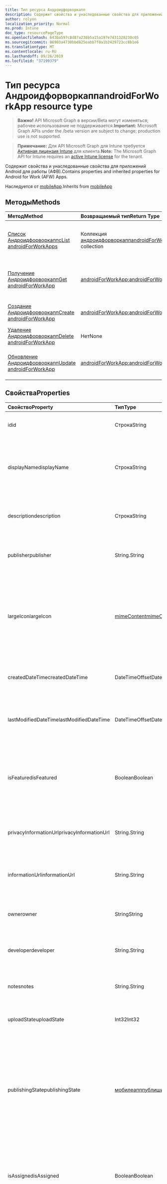 ```yaml
---
title: Тип ресурса Андроидфорворкапп
description: Содержит свойства и унаследованные свойства для приложений Android для работы (АФВ).
author: rolyon
localization_priority: Normal
ms.prod: Intune
doc_type: resourcePageType
ms.openlocfilehash: 643ba597c8d87a238b5a15a197e7d31328230c05
ms.sourcegitcommit: 86903a4730bbd825eabb7f0a1b2429723cc8b1e6
ms.translationtype: MT
ms.contentlocale: ru-RU
ms.lasthandoff: 09/26/2019
ms.locfileid: "37199379"
---
```

# <a name="androidforworkapp-resource-type"></a><span data-ttu-id="d785a-103">Тип ресурса Андроидфорворкапп</span><span class="sxs-lookup"><span data-stu-id="d785a-103">androidForWorkApp resource type</span></span>

> <span data-ttu-id="d785a-104">**Важно!** API Microsoft Graph в версии/Beta могут изменяться; рабочее использование не поддерживается.</span><span class="sxs-lookup"><span data-stu-id="d785a-104">**Important:** Microsoft Graph APIs under the /beta version are subject to change; production use is not supported.</span></span>

> <span data-ttu-id="d785a-105">**Примечание:** Для API Microsoft Graph для Intune требуется [Активная лицензия Intune](https://go.microsoft.com/fwlink/?linkid=839381) для клиента.</span><span class="sxs-lookup"><span data-stu-id="d785a-105">**Note:** The Microsoft Graph API for Intune requires an [active Intune license](https://go.microsoft.com/fwlink/?linkid=839381) for the tenant.</span></span>

<span data-ttu-id="d785a-106">Содержит свойства и унаследованные свойства для приложений Android для работы (АФВ).</span><span class="sxs-lookup"><span data-stu-id="d785a-106">Contains properties and inherited properties for Android for Work (AFW) Apps.</span></span>


<span data-ttu-id="d785a-107">Наследуется от [mobileApp](../resources/intune-shared-mobileapp.md).</span><span class="sxs-lookup"><span data-stu-id="d785a-107">Inherits from [mobileApp](../resources/intune-shared-mobileapp.md)</span></span>

## <a name="methods"></a><span data-ttu-id="d785a-108">Методы</span><span class="sxs-lookup"><span data-stu-id="d785a-108">Methods</span></span>
|<span data-ttu-id="d785a-109">Метод</span><span class="sxs-lookup"><span data-stu-id="d785a-109">Method</span></span>|<span data-ttu-id="d785a-110">Возвращаемый тип</span><span class="sxs-lookup"><span data-stu-id="d785a-110">Return Type</span></span>|<span data-ttu-id="d785a-111">Описание</span><span class="sxs-lookup"><span data-stu-id="d785a-111">Description</span></span>|
|:---|:---|:---|
|[<span data-ttu-id="d785a-112">Список Андроидфорворкаппс</span><span class="sxs-lookup"><span data-stu-id="d785a-112">List androidForWorkApps</span></span>](../api/intune-apps-androidforworkapp-list.md)|<span data-ttu-id="d785a-113">Коллекция [андроидфорворкапп](../resources/intune-apps-androidforworkapp.md)</span><span class="sxs-lookup"><span data-stu-id="d785a-113">[androidForWorkApp](../resources/intune-apps-androidforworkapp.md) collection</span></span>|<span data-ttu-id="d785a-114">Список свойств и связей объектов [андроидфорворкапп](../resources/intune-apps-androidforworkapp.md) .</span><span class="sxs-lookup"><span data-stu-id="d785a-114">List properties and relationships of the [androidForWorkApp](../resources/intune-apps-androidforworkapp.md) objects.</span></span>|
|[<span data-ttu-id="d785a-115">Получение Андроидфорворкапп</span><span class="sxs-lookup"><span data-stu-id="d785a-115">Get androidForWorkApp</span></span>](../api/intune-apps-androidforworkapp-get.md)|<span data-ttu-id="d785a-116">[androidForWorkApp](../resources/intune-apps-androidforworkapp.md);</span><span class="sxs-lookup"><span data-stu-id="d785a-116">[androidForWorkApp](../resources/intune-apps-androidforworkapp.md)</span></span>|<span data-ttu-id="d785a-117">Чтение свойств и связей объекта [андроидфорворкапп](../resources/intune-apps-androidforworkapp.md) .</span><span class="sxs-lookup"><span data-stu-id="d785a-117">Read properties and relationships of the [androidForWorkApp](../resources/intune-apps-androidforworkapp.md) object.</span></span>|
|[<span data-ttu-id="d785a-118">Создание Андроидфорворкапп</span><span class="sxs-lookup"><span data-stu-id="d785a-118">Create androidForWorkApp</span></span>](../api/intune-apps-androidforworkapp-create.md)|<span data-ttu-id="d785a-119">[androidForWorkApp](../resources/intune-apps-androidforworkapp.md);</span><span class="sxs-lookup"><span data-stu-id="d785a-119">[androidForWorkApp](../resources/intune-apps-androidforworkapp.md)</span></span>|<span data-ttu-id="d785a-120">Создание нового объекта [андроидфорворкапп](../resources/intune-apps-androidforworkapp.md) .</span><span class="sxs-lookup"><span data-stu-id="d785a-120">Create a new [androidForWorkApp](../resources/intune-apps-androidforworkapp.md) object.</span></span>|
|[<span data-ttu-id="d785a-121">Удаление Андроидфорворкапп</span><span class="sxs-lookup"><span data-stu-id="d785a-121">Delete androidForWorkApp</span></span>](../api/intune-apps-androidforworkapp-delete.md)|<span data-ttu-id="d785a-122">Нет</span><span class="sxs-lookup"><span data-stu-id="d785a-122">None</span></span>|<span data-ttu-id="d785a-123">Удаляет объект [андроидфорворкапп](../resources/intune-apps-androidforworkapp.md).</span><span class="sxs-lookup"><span data-stu-id="d785a-123">Deletes a [androidForWorkApp](../resources/intune-apps-androidforworkapp.md).</span></span>|
|[<span data-ttu-id="d785a-124">Обновление Андроидфорворкапп</span><span class="sxs-lookup"><span data-stu-id="d785a-124">Update androidForWorkApp</span></span>](../api/intune-apps-androidforworkapp-update.md)|<span data-ttu-id="d785a-125">[androidForWorkApp](../resources/intune-apps-androidforworkapp.md);</span><span class="sxs-lookup"><span data-stu-id="d785a-125">[androidForWorkApp](../resources/intune-apps-androidforworkapp.md)</span></span>|<span data-ttu-id="d785a-126">Обновление свойств объекта [андроидфорворкапп](../resources/intune-apps-androidforworkapp.md) .</span><span class="sxs-lookup"><span data-stu-id="d785a-126">Update the properties of a [androidForWorkApp](../resources/intune-apps-androidforworkapp.md) object.</span></span>|

## <a name="properties"></a><span data-ttu-id="d785a-127">Свойства</span><span class="sxs-lookup"><span data-stu-id="d785a-127">Properties</span></span>
|<span data-ttu-id="d785a-128">Свойство</span><span class="sxs-lookup"><span data-stu-id="d785a-128">Property</span></span>|<span data-ttu-id="d785a-129">Тип</span><span class="sxs-lookup"><span data-stu-id="d785a-129">Type</span></span>|<span data-ttu-id="d785a-130">Описание</span><span class="sxs-lookup"><span data-stu-id="d785a-130">Description</span></span>|
|:---|:---|:---|
|<span data-ttu-id="d785a-131">id</span><span class="sxs-lookup"><span data-stu-id="d785a-131">id</span></span>|<span data-ttu-id="d785a-132">Строка</span><span class="sxs-lookup"><span data-stu-id="d785a-132">String</span></span>|<span data-ttu-id="d785a-133">Ключ объекта.</span><span class="sxs-lookup"><span data-stu-id="d785a-133">Key of the entity.</span></span> <span data-ttu-id="d785a-134">Наследуется от [mobileApp](../resources/intune-shared-mobileapp.md).</span><span class="sxs-lookup"><span data-stu-id="d785a-134">Inherited from [mobileApp](../resources/intune-shared-mobileapp.md)</span></span>|
|<span data-ttu-id="d785a-135">displayName</span><span class="sxs-lookup"><span data-stu-id="d785a-135">displayName</span></span>|<span data-ttu-id="d785a-136">Строка</span><span class="sxs-lookup"><span data-stu-id="d785a-136">String</span></span>|<span data-ttu-id="d785a-137">Название приложения, которое предоставил или импортировал администратор.</span><span class="sxs-lookup"><span data-stu-id="d785a-137">The admin provided or imported title of the app.</span></span> <span data-ttu-id="d785a-138">Наследуется от [mobileApp](../resources/intune-shared-mobileapp.md).</span><span class="sxs-lookup"><span data-stu-id="d785a-138">Inherited from [mobileApp](../resources/intune-shared-mobileapp.md)</span></span>|
|<span data-ttu-id="d785a-139">description</span><span class="sxs-lookup"><span data-stu-id="d785a-139">description</span></span>|<span data-ttu-id="d785a-140">Строка</span><span class="sxs-lookup"><span data-stu-id="d785a-140">String</span></span>|<span data-ttu-id="d785a-141">Описание приложения.</span><span class="sxs-lookup"><span data-stu-id="d785a-141">The description of the app.</span></span> <span data-ttu-id="d785a-142">Наследуется от [mobileApp](../resources/intune-shared-mobileapp.md).</span><span class="sxs-lookup"><span data-stu-id="d785a-142">Inherited from [mobileApp](../resources/intune-shared-mobileapp.md)</span></span>|
|<span data-ttu-id="d785a-143">publisher</span><span class="sxs-lookup"><span data-stu-id="d785a-143">publisher</span></span>|<span data-ttu-id="d785a-144">String.</span><span class="sxs-lookup"><span data-stu-id="d785a-144">String</span></span>|<span data-ttu-id="d785a-145">Издатель приложения.</span><span class="sxs-lookup"><span data-stu-id="d785a-145">The publisher of the app.</span></span> <span data-ttu-id="d785a-146">Наследуется от [mobileApp](../resources/intune-shared-mobileapp.md).</span><span class="sxs-lookup"><span data-stu-id="d785a-146">Inherited from [mobileApp](../resources/intune-shared-mobileapp.md)</span></span>|
|<span data-ttu-id="d785a-147">largeIcon</span><span class="sxs-lookup"><span data-stu-id="d785a-147">largeIcon</span></span>|[<span data-ttu-id="d785a-148">mimeContent</span><span class="sxs-lookup"><span data-stu-id="d785a-148">mimeContent</span></span>](../resources/intune-shared-mimecontent.md)|<span data-ttu-id="d785a-149">Представляет большой значок, который отображается в сведениях о приложении, используется для отправки значка.</span><span class="sxs-lookup"><span data-stu-id="d785a-149">The large icon, to be displayed in the app details and used for upload of the icon.</span></span> <span data-ttu-id="d785a-150">Наследуется от [mobileApp](../resources/intune-shared-mobileapp.md).</span><span class="sxs-lookup"><span data-stu-id="d785a-150">Inherited from [mobileApp](../resources/intune-shared-mobileapp.md)</span></span>|
|<span data-ttu-id="d785a-151">createdDateTime</span><span class="sxs-lookup"><span data-stu-id="d785a-151">createdDateTime</span></span>|<span data-ttu-id="d785a-152">DateTimeOffset</span><span class="sxs-lookup"><span data-stu-id="d785a-152">DateTimeOffset</span></span>|<span data-ttu-id="d785a-153">Дата и время создания приложения.</span><span class="sxs-lookup"><span data-stu-id="d785a-153">The date and time the app was created.</span></span> <span data-ttu-id="d785a-154">Наследуется от [mobileApp](../resources/intune-shared-mobileapp.md).</span><span class="sxs-lookup"><span data-stu-id="d785a-154">Inherited from [mobileApp](../resources/intune-shared-mobileapp.md)</span></span>|
|<span data-ttu-id="d785a-155">lastModifiedDateTime</span><span class="sxs-lookup"><span data-stu-id="d785a-155">lastModifiedDateTime</span></span>|<span data-ttu-id="d785a-156">DateTimeOffset</span><span class="sxs-lookup"><span data-stu-id="d785a-156">DateTimeOffset</span></span>|<span data-ttu-id="d785a-157">Дата и время последнего изменения приложения.</span><span class="sxs-lookup"><span data-stu-id="d785a-157">The date and time the app was last modified.</span></span> <span data-ttu-id="d785a-158">Наследуется от [mobileApp](../resources/intune-shared-mobileapp.md).</span><span class="sxs-lookup"><span data-stu-id="d785a-158">Inherited from [mobileApp](../resources/intune-shared-mobileapp.md)</span></span>|
|<span data-ttu-id="d785a-159">isFeatured</span><span class="sxs-lookup"><span data-stu-id="d785a-159">isFeatured</span></span>|<span data-ttu-id="d785a-160">Boolean</span><span class="sxs-lookup"><span data-stu-id="d785a-160">Boolean</span></span>|<span data-ttu-id="d785a-161">Значение, которое показывает, отмечено ли приложение как подобранное администратором. Наследуется от объекта [mobileApp](../resources/intune-shared-mobileapp.md).</span><span class="sxs-lookup"><span data-stu-id="d785a-161">The value indicating whether the app is marked as featured by the admin. Inherited from [mobileApp](../resources/intune-shared-mobileapp.md)</span></span>|
|<span data-ttu-id="d785a-162">privacyInformationUrl</span><span class="sxs-lookup"><span data-stu-id="d785a-162">privacyInformationUrl</span></span>|<span data-ttu-id="d785a-163">String.</span><span class="sxs-lookup"><span data-stu-id="d785a-163">String</span></span>|<span data-ttu-id="d785a-164">URL-адрес заявления о конфиденциальности.</span><span class="sxs-lookup"><span data-stu-id="d785a-164">The privacy statement Url.</span></span> <span data-ttu-id="d785a-165">Наследуется от [mobileApp](../resources/intune-shared-mobileapp.md).</span><span class="sxs-lookup"><span data-stu-id="d785a-165">Inherited from [mobileApp](../resources/intune-shared-mobileapp.md)</span></span>|
|<span data-ttu-id="d785a-166">informationUrl</span><span class="sxs-lookup"><span data-stu-id="d785a-166">informationUrl</span></span>|<span data-ttu-id="d785a-167">String.</span><span class="sxs-lookup"><span data-stu-id="d785a-167">String</span></span>|<span data-ttu-id="d785a-168">URL-адрес страницы с дополнительными сведениями.</span><span class="sxs-lookup"><span data-stu-id="d785a-168">The more information Url.</span></span> <span data-ttu-id="d785a-169">Наследуется от [mobileApp](../resources/intune-shared-mobileapp.md).</span><span class="sxs-lookup"><span data-stu-id="d785a-169">Inherited from [mobileApp](../resources/intune-shared-mobileapp.md)</span></span>|
|<span data-ttu-id="d785a-170">owner</span><span class="sxs-lookup"><span data-stu-id="d785a-170">owner</span></span>|<span data-ttu-id="d785a-171">String</span><span class="sxs-lookup"><span data-stu-id="d785a-171">String</span></span>|<span data-ttu-id="d785a-172">Владелец приложения.</span><span class="sxs-lookup"><span data-stu-id="d785a-172">The owner of the app.</span></span> <span data-ttu-id="d785a-173">Наследуется от [mobileApp](../resources/intune-shared-mobileapp.md).</span><span class="sxs-lookup"><span data-stu-id="d785a-173">Inherited from [mobileApp](../resources/intune-shared-mobileapp.md)</span></span>|
|<span data-ttu-id="d785a-174">developer</span><span class="sxs-lookup"><span data-stu-id="d785a-174">developer</span></span>|<span data-ttu-id="d785a-175">String.</span><span class="sxs-lookup"><span data-stu-id="d785a-175">String</span></span>|<span data-ttu-id="d785a-176">Разработчик приложения.</span><span class="sxs-lookup"><span data-stu-id="d785a-176">The developer of the app.</span></span> <span data-ttu-id="d785a-177">Наследуется от [mobileApp](../resources/intune-shared-mobileapp.md).</span><span class="sxs-lookup"><span data-stu-id="d785a-177">Inherited from [mobileApp](../resources/intune-shared-mobileapp.md)</span></span>|
|<span data-ttu-id="d785a-178">notes</span><span class="sxs-lookup"><span data-stu-id="d785a-178">notes</span></span>|<span data-ttu-id="d785a-179">String.</span><span class="sxs-lookup"><span data-stu-id="d785a-179">String</span></span>|<span data-ttu-id="d785a-180">Заметки для приложения.</span><span class="sxs-lookup"><span data-stu-id="d785a-180">Notes for the app.</span></span> <span data-ttu-id="d785a-181">Наследуется от [mobileApp](../resources/intune-shared-mobileapp.md).</span><span class="sxs-lookup"><span data-stu-id="d785a-181">Inherited from [mobileApp](../resources/intune-shared-mobileapp.md)</span></span>|
|<span data-ttu-id="d785a-182">uploadState</span><span class="sxs-lookup"><span data-stu-id="d785a-182">uploadState</span></span>|<span data-ttu-id="d785a-183">Int32</span><span class="sxs-lookup"><span data-stu-id="d785a-183">Int32</span></span>|<span data-ttu-id="d785a-184">Состояние отправки.</span><span class="sxs-lookup"><span data-stu-id="d785a-184">The upload state.</span></span> <span data-ttu-id="d785a-185">Наследуется от [mobileApp](../resources/intune-shared-mobileapp.md).</span><span class="sxs-lookup"><span data-stu-id="d785a-185">Inherited from [mobileApp](../resources/intune-shared-mobileapp.md)</span></span>|
|<span data-ttu-id="d785a-186">publishingState</span><span class="sxs-lookup"><span data-stu-id="d785a-186">publishingState</span></span>|[<span data-ttu-id="d785a-187">мобилеапппублишингстате</span><span class="sxs-lookup"><span data-stu-id="d785a-187">mobileAppPublishingState</span></span>](../resources/intune-apps-mobileapppublishingstate.md)|<span data-ttu-id="d785a-188">Состояние публикации для приложения.</span><span class="sxs-lookup"><span data-stu-id="d785a-188">The publishing state for the app.</span></span> <span data-ttu-id="d785a-189">Приложение невозможно назначить, если оно не опубликовано.</span><span class="sxs-lookup"><span data-stu-id="d785a-189">The app cannot be assigned unless the app is published.</span></span> <span data-ttu-id="d785a-190">Наследуется от [mobileApp](../resources/intune-shared-mobileapp.md).</span><span class="sxs-lookup"><span data-stu-id="d785a-190">Inherited from [mobileApp](../resources/intune-shared-mobileapp.md).</span></span> <span data-ttu-id="d785a-191">Возможные значения: `notPublished`, `processing`, `published`.</span><span class="sxs-lookup"><span data-stu-id="d785a-191">Possible values are: `notPublished`, `processing`, `published`.</span></span>|
|<span data-ttu-id="d785a-192">isAssigned</span><span class="sxs-lookup"><span data-stu-id="d785a-192">isAssigned</span></span>|<span data-ttu-id="d785a-193">Boolean</span><span class="sxs-lookup"><span data-stu-id="d785a-193">Boolean</span></span>|<span data-ttu-id="d785a-194">Значение, указывающее, назначено ли приложение по крайней мере одной группе.</span><span class="sxs-lookup"><span data-stu-id="d785a-194">The value indicating whether the app is assigned to at least one group.</span></span> <span data-ttu-id="d785a-195">Наследуется от [mobileApp](../resources/intune-shared-mobileapp.md).</span><span class="sxs-lookup"><span data-stu-id="d785a-195">Inherited from [mobileApp](../resources/intune-shared-mobileapp.md)</span></span>|
|<span data-ttu-id="d785a-196">roleScopeTagIds</span><span class="sxs-lookup"><span data-stu-id="d785a-196">roleScopeTagIds</span></span>|<span data-ttu-id="d785a-197">Коллекция строк</span><span class="sxs-lookup"><span data-stu-id="d785a-197">String collection</span></span>|<span data-ttu-id="d785a-198">Список идентификаторов тегов области для этого мобильного приложения.</span><span class="sxs-lookup"><span data-stu-id="d785a-198">List of scope tag ids for this mobile app.</span></span> <span data-ttu-id="d785a-199">Наследуется от [mobileApp](../resources/intune-shared-mobileapp.md).</span><span class="sxs-lookup"><span data-stu-id="d785a-199">Inherited from [mobileApp](../resources/intune-shared-mobileapp.md)</span></span>|
|<span data-ttu-id="d785a-200">депендентаппкаунт</span><span class="sxs-lookup"><span data-stu-id="d785a-200">dependentAppCount</span></span>|<span data-ttu-id="d785a-201">Int32</span><span class="sxs-lookup"><span data-stu-id="d785a-201">Int32</span></span>|<span data-ttu-id="d785a-202">Общее количество зависимостей для дочернего приложения.</span><span class="sxs-lookup"><span data-stu-id="d785a-202">The total number of dependencies the child app has.</span></span> <span data-ttu-id="d785a-203">Наследуется от [mobileApp](../resources/intune-shared-mobileapp.md).</span><span class="sxs-lookup"><span data-stu-id="d785a-203">Inherited from [mobileApp](../resources/intune-shared-mobileapp.md)</span></span>|
|<span data-ttu-id="d785a-204">packageId</span><span class="sxs-lookup"><span data-stu-id="d785a-204">packageId</span></span>|<span data-ttu-id="d785a-205">String.</span><span class="sxs-lookup"><span data-stu-id="d785a-205">String</span></span>|<span data-ttu-id="d785a-206">Идентификатор пакета.</span><span class="sxs-lookup"><span data-stu-id="d785a-206">The package identifier.</span></span>|
|<span data-ttu-id="d785a-207">appIdentifier</span><span class="sxs-lookup"><span data-stu-id="d785a-207">appIdentifier</span></span>|<span data-ttu-id="d785a-208">String</span><span class="sxs-lookup"><span data-stu-id="d785a-208">String</span></span>|<span data-ttu-id="d785a-209">Имя удостоверения.</span><span class="sxs-lookup"><span data-stu-id="d785a-209">The Identity Name.</span></span>|
|<span data-ttu-id="d785a-210">usedLicenseCount</span><span class="sxs-lookup"><span data-stu-id="d785a-210">usedLicenseCount</span></span>|<span data-ttu-id="d785a-211">Int32</span><span class="sxs-lookup"><span data-stu-id="d785a-211">Int32</span></span>|<span data-ttu-id="d785a-212">Количество используемых лицензий VPP.</span><span class="sxs-lookup"><span data-stu-id="d785a-212">The number of VPP licenses in use.</span></span>|
|<span data-ttu-id="d785a-213">totalLicenseCount</span><span class="sxs-lookup"><span data-stu-id="d785a-213">totalLicenseCount</span></span>|<span data-ttu-id="d785a-214">Int32</span><span class="sxs-lookup"><span data-stu-id="d785a-214">Int32</span></span>|<span data-ttu-id="d785a-215">Общее количество лицензий VPP.</span><span class="sxs-lookup"><span data-stu-id="d785a-215">The total number of VPP licenses.</span></span>|
|<span data-ttu-id="d785a-216">appStoreUrl</span><span class="sxs-lookup"><span data-stu-id="d785a-216">appStoreUrl</span></span>|<span data-ttu-id="d785a-217">String</span><span class="sxs-lookup"><span data-stu-id="d785a-217">String</span></span>|<span data-ttu-id="d785a-218">URL-адрес приложения для рабочего хранилища.</span><span class="sxs-lookup"><span data-stu-id="d785a-218">The Play for Work Store app URL.</span></span>|

## <a name="relationships"></a><span data-ttu-id="d785a-219">Отношения</span><span class="sxs-lookup"><span data-stu-id="d785a-219">Relationships</span></span>
|<span data-ttu-id="d785a-220">Отношение</span><span class="sxs-lookup"><span data-stu-id="d785a-220">Relationship</span></span>|<span data-ttu-id="d785a-221">Тип</span><span class="sxs-lookup"><span data-stu-id="d785a-221">Type</span></span>|<span data-ttu-id="d785a-222">Описание</span><span class="sxs-lookup"><span data-stu-id="d785a-222">Description</span></span>|
|:---|:---|:---|
|<span data-ttu-id="d785a-223">categories</span><span class="sxs-lookup"><span data-stu-id="d785a-223">categories</span></span>|<span data-ttu-id="d785a-224">Коллекция [mobileAppCategory](../resources/intune-apps-mobileappcategory.md)</span><span class="sxs-lookup"><span data-stu-id="d785a-224">[mobileAppCategory](../resources/intune-apps-mobileappcategory.md) collection</span></span>|<span data-ttu-id="d785a-225">Список категорий для этого приложения.</span><span class="sxs-lookup"><span data-stu-id="d785a-225">The list of categories for this app.</span></span> <span data-ttu-id="d785a-226">Наследуется от [mobileApp](../resources/intune-shared-mobileapp.md).</span><span class="sxs-lookup"><span data-stu-id="d785a-226">Inherited from [mobileApp](../resources/intune-shared-mobileapp.md)</span></span>|
|<span data-ttu-id="d785a-227">assignments</span><span class="sxs-lookup"><span data-stu-id="d785a-227">assignments</span></span>|<span data-ttu-id="d785a-228">Коллекция [mobileAppAssignment](../resources/intune-apps-mobileappassignment.md)</span><span class="sxs-lookup"><span data-stu-id="d785a-228">[mobileAppAssignment](../resources/intune-apps-mobileappassignment.md) collection</span></span>|<span data-ttu-id="d785a-229">Список назначений группы для этого мобильного приложения.</span><span class="sxs-lookup"><span data-stu-id="d785a-229">The list of group assignments for this mobile app.</span></span> <span data-ttu-id="d785a-230">Наследуется от [mobileApp](../resources/intune-shared-mobileapp.md).</span><span class="sxs-lookup"><span data-stu-id="d785a-230">Inherited from [mobileApp](../resources/intune-shared-mobileapp.md)</span></span>|
|<span data-ttu-id="d785a-231">installSummary</span><span class="sxs-lookup"><span data-stu-id="d785a-231">installSummary</span></span>|<span data-ttu-id="d785a-232">[mobileAppInstallSummary](../resources/intune-apps-mobileappinstallsummary.md);</span><span class="sxs-lookup"><span data-stu-id="d785a-232">[mobileAppInstallSummary](../resources/intune-apps-mobileappinstallsummary.md)</span></span>|<span data-ttu-id="d785a-233">Общие сведения по установке мобильного приложения.</span><span class="sxs-lookup"><span data-stu-id="d785a-233">Mobile App Install Summary.</span></span> <span data-ttu-id="d785a-234">Наследуется от [mobileApp](../resources/intune-shared-mobileapp.md).</span><span class="sxs-lookup"><span data-stu-id="d785a-234">Inherited from [mobileApp](../resources/intune-shared-mobileapp.md)</span></span>|
|<span data-ttu-id="d785a-235">deviceStatuses</span><span class="sxs-lookup"><span data-stu-id="d785a-235">deviceStatuses</span></span>|<span data-ttu-id="d785a-236">Коллекция [mobileAppInstallStatus](../resources/intune-apps-mobileappinstallstatus.md)</span><span class="sxs-lookup"><span data-stu-id="d785a-236">[mobileAppInstallStatus](../resources/intune-apps-mobileappinstallstatus.md) collection</span></span>|<span data-ttu-id="d785a-237">Список состояний установки для этого мобильного приложения.</span><span class="sxs-lookup"><span data-stu-id="d785a-237">The list of installation states for this mobile app.</span></span> <span data-ttu-id="d785a-238">Наследуется от [mobileApp](../resources/intune-shared-mobileapp.md).</span><span class="sxs-lookup"><span data-stu-id="d785a-238">Inherited from [mobileApp](../resources/intune-shared-mobileapp.md)</span></span>|
|<span data-ttu-id="d785a-239">userStatuses</span><span class="sxs-lookup"><span data-stu-id="d785a-239">userStatuses</span></span>|<span data-ttu-id="d785a-240">Коллекция [усераппинсталлстатус](../resources/intune-apps-userappinstallstatus.md)</span><span class="sxs-lookup"><span data-stu-id="d785a-240">[userAppInstallStatus](../resources/intune-apps-userappinstallstatus.md) collection</span></span>|<span data-ttu-id="d785a-241">Список состояний установки для этого мобильного приложения.</span><span class="sxs-lookup"><span data-stu-id="d785a-241">The list of installation states for this mobile app.</span></span> <span data-ttu-id="d785a-242">Наследуется от [mobileApp](../resources/intune-shared-mobileapp.md).</span><span class="sxs-lookup"><span data-stu-id="d785a-242">Inherited from [mobileApp](../resources/intune-shared-mobileapp.md)</span></span>|
|<span data-ttu-id="d785a-243">Таблица</span><span class="sxs-lookup"><span data-stu-id="d785a-243">relationships</span></span>|<span data-ttu-id="d785a-244">Коллекция [мобилеаппрелатионшип](../resources/intune-apps-mobileapprelationship.md)</span><span class="sxs-lookup"><span data-stu-id="d785a-244">[mobileAppRelationship](../resources/intune-apps-mobileapprelationship.md) collection</span></span>|<span data-ttu-id="d785a-245">Список отношений для этого мобильного приложения.</span><span class="sxs-lookup"><span data-stu-id="d785a-245">List of relationships for this mobile app.</span></span> <span data-ttu-id="d785a-246">Наследуется от [mobileApp](../resources/intune-shared-mobileapp.md).</span><span class="sxs-lookup"><span data-stu-id="d785a-246">Inherited from [mobileApp](../resources/intune-shared-mobileapp.md)</span></span>|

## <a name="json-representation"></a><span data-ttu-id="d785a-247">Представление JSON</span><span class="sxs-lookup"><span data-stu-id="d785a-247">JSON Representation</span></span>
<span data-ttu-id="d785a-248">Ниже представлено описание ресурса в формате JSON.</span><span class="sxs-lookup"><span data-stu-id="d785a-248">Here is a JSON representation of the resource.</span></span>
<!-- {
  "blockType": "resource",
  "keyProperty": "id",
  "@odata.type": "microsoft.graph.androidForWorkApp"
}
-->
``` json
{
  "@odata.type": "#microsoft.graph.androidForWorkApp",
  "id": "String (identifier)",
  "displayName": "String",
  "description": "String",
  "publisher": "String",
  "largeIcon": {
    "@odata.type": "microsoft.graph.mimeContent",
    "type": "String",
    "value": "binary"
  },
  "createdDateTime": "String (timestamp)",
  "lastModifiedDateTime": "String (timestamp)",
  "isFeatured": true,
  "privacyInformationUrl": "String",
  "informationUrl": "String",
  "owner": "String",
  "developer": "String",
  "notes": "String",
  "uploadState": 1024,
  "publishingState": "String",
  "isAssigned": true,
  "roleScopeTagIds": [
    "String"
  ],
  "dependentAppCount": 1024,
  "packageId": "String",
  "appIdentifier": "String",
  "usedLicenseCount": 1024,
  "totalLicenseCount": 1024,
  "appStoreUrl": "String"
}
```



